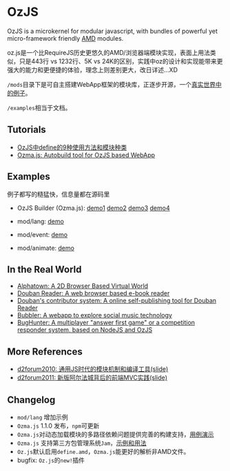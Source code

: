 # OzJS

OzJS is a microkernel for modular javascript, with bundles of powerful yet micro-framework friendly [AMD](http://requirejs.org/docs/whyamd.html) modules.

oz.js是一个比RequireJS历史更悠久的AMD/浏览器端模块实现，表面上用法类似，只是443行 vs 1232行、5K vs 24K的区别，实践中oz的设计和实现能带来更强大的能力和更便捷的体验，理念上则差别更大，改日详述…XD

`/mods`目录下是可自主搭建WebApp框架的模块库，正逐步开源，一个[真实世界中的例子](http://ww4.sinaimg.cn/large/62651c14jw1dvpfdi27o7j.jpg)。

`/examples`相当于文档。


## Tutorials

* [OzJS中define的9种使用方法和模块种类](http://github.com/dexteryy/OzJS/blob/master/api.md)
* [Ozma.js: Autobuild tool for OzJS based WebApp](http://dexteryy.github.com/OzJS/examples/buildtool/index.html)

## Examples

例子都写的糙猛快，信息量都在源码里

* OzJS Builder (Ozma.js): [demo1](http://dexteryy.github.com/OzJS/examples/buildtool/demo1.html) [demo2](http://dexteryy.github.com/OzJS/examples/buildtool/demo2.html) [demo3](http://dexteryy.github.com/OzJS/examples/buildtool/demo3.html) [demo4](http://dexteryy.github.com/OzJS/examples/buildtool/demo4.html)

* mod/lang: [demo](http://dexteryy.github.com/OzJS/examples/lang/index.html)
* mod/event: [demo](http://dexteryy.github.com/OzJS/examples/event/index.html)
* mod/animate: [demo](http://dexteryy.github.com/OzJS/examples/animate/index.html)

## In the Real World

* [Alphatown: A 2D Browser Based Virtual World](http://alphatown.com)
* [Douban Reader: A web browser based e-book reader](http://read.douban.com/reader)
* [Douban's contributor system: A online self-publishing tool for Douban Reader](http://read.douban.com/submit/)
* [Bubbler: A webapp to explore social music technology](http://bubbler.labs.douban.com/)
* [BugHunter: A multiplayer "answer first game" or a competition responder system, based on NodeJS and OzJS](https://github.com/dexteryy/BugHunter)

## More References

* [d2forum2010: 通用JS时代的模块机制和编译工具(slide)](http://www.slideshare.net/dexter_yy/js-6228773)
* [d2forum2011: 新版阿尔法城背后的前端MVC实践(slide)](http://www.slideshare.net/dexter_yy/mvc-8554206)


## Changelog

* `mod/lang` 增加示例
* `Ozma.js` 1.1.0 发布，`npm`可更新
* `Ozma.js`对动态加载模块的多路径依赖问题提供完善的构建支持，[用例演示](http://github.com/dexteryy/OzJS/blob/master/examples/buildtool/js/app.js)
* `Ozma.js` 支持第三方包管理系统`Jam`，[示例和用法](http://dexteryy.github.com/OzJS/examples/buildtool/demo4.html)
* `Oz.js`默认启用`define.amd`，`Ozma.js`能更好的解析非AMD文件。
* bugfix: `Oz.js`的`new!`插件
